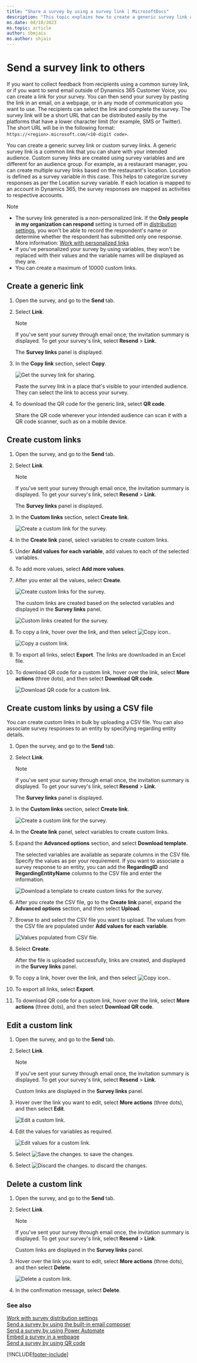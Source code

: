 ```yaml
---
title: "Share a survey by using a survey link | MicrosoftDocs"
description: "This topic explains how to create a generic survey link and custom survey links by using variables and share the survey with your customers."
ms.date: 04/10/2023
ms.topic: article
author: sbmjais
ms.author: shjais
---
```


# Send a survey link to others

If you want to collect feedback from recipients using a common survey link, or if you want to send email outside of Dynamics 365 Customer Voice, you can create a link for your survey. You can then send your survey by pasting the link in an email, on a webpage, or in any mode of communication you want to use. The recipients can select the link and complete the survey. The survey link will be a short URL that can be distributed easily by the platforms that have a lower character limit (for example, SMS or Twitter). The short URL will be in the following format: `https://<region>.microsoft.com/<10-digit code>`.

You can create a generic survey link or custom survey links. A generic survey link is a common link that you can share with your intended audience. Custom survey links are created using survey variables and are different for an audience group. For example, as a restaurant manager, you can create multiple survey links based on the restaurant's location. Location is defined as a survey variable in this case. This helps to categorize survey responses as per the Location survey variable. If each location is mapped to an account in Dynamics 365, the survey responses are mapped as activities to respective accounts.

> [!NOTE]
> - The survey link generated is a non-personalized link. If the **Only people in my organization can respond** setting is turned off in [distribution settings](distribution-settings.md), you won't be able to record the respondent's name or determine whether the respondent has submitted only one response. More information: [Work with personalized links](distribution-settings.md#work-with-personalized-links)
> - If you've personalized your survey by using variables, they won't be replaced with their values and the variable names will be displayed as they are.
> - You can create a maximum of 10000 custom links.

## Create a generic link

1. Open the survey, and go to the **Send** tab.

2. Select **Link**.

    > [!NOTE]
    > If you've sent your survey through email once, the invitation summary is displayed. To get your survey's link, select **Resend** > **Link**.

    The **Survey links** panel is displayed.

3. In the **Copy link** section, select **Copy**.

    ![Get the survey link for sharing.](media/survey-link.png "Get the survey link for sharing")

    Paste the survey link in a place that's visible to your intended audience. They can select the link to access your survey.

4. To download the QR code for the generic link, select **QR code**.

    Share the QR code wherever your intended audience can scan it with a QR code scanner, such as on a mobile device.

## Create custom links

1. Open the survey, and go to the **Send** tab.

2. Select **Link**.

    > [!NOTE]
    > If you've sent your survey through email once, the invitation summary is displayed. To get your survey's link, select **Resend** > **Link**.

    The **Survey links** panel is displayed.

3. In the **Custom links** section, select **Create link**.

    ![Create a custom link for the survey.](media/survey-custom-link.png "Create a custom link for the survey")

4. In the **Create link** panel, select variables to create custom links.

5. Under **Add values for each variable**, add values to each of the selected variables.

6. To add more values, select **Add more values**.

7. After you enter all the values, select **Create**.

    ![Create custom links for the survey.](media/survey-custom-link-create.png "Create custom links for the survey")

    The custom links are created based on the selected variables and displayed in the **Survey links** panel.

    ![Custom links created for the survey.](media/survey-custom-links-created.png "Custom links created for the survey")

8. To copy a link, hover over the link, and then select ![Copy icon.](media/custom-link-copy-icon.png "Copy icon").

    ![Copy a custom link.](media/survey-custom-link-copy.png "Copy a custom link")

9. To export all links, select **Export**. The links are downloaded in an Excel file.

10. To download QR code for a custom link, hover over the link, select **More actions** (three dots), and then select **Download QR code**.

    ![Download QR code for a custom link.](media/survey-custom-link-qr.png "Download QR code for a custom link")

## Create custom links by using a CSV file

You can create custom links in bulk by uploading a CSV file. You can also associate survey responses to an entity by specifying regarding entity details.

1. Open the survey, and go to the **Send** tab.

2. Select **Link**.

    > [!NOTE]
    > If you've sent your survey through email once, the invitation summary is displayed. To get your survey's link, select **Resend** > **Link**.

    The **Survey links** panel is displayed.

3. In the **Custom links** section, select **Create link**.

    ![Create a custom link for the survey.](media/survey-custom-link.png "Create a custom link for the survey")

4. In the **Create link** panel, select variables to create custom links.

5. Expand the **Advanced options** section, and select **Download template**.

    The selected variables are available as separate columns in the CSV file. Specify the values as per your requirement. If you want to associate a survey response to an entity, you can add the **RegardingID** and **RegardingEntityName** columns to the CSV file and enter the information.

    ![Download a template to create custom links for the survey.](media/survey-custom-link-template.png "Download a template to create custom links for the survey")

6. After you create the CSV file, go to the **Create link** panel, expand the **Advanced options** section, and then select **Upload**.

7. Browse to and select the CSV file you want to upload. The values from the CSV file are populated under **Add values for each variable**.

    ![Values populated from CSV file.](media/custom-link-csv-values.png "Values populated from CSV file")

8. Select **Create**.

    After the file is uploaded successfully, links are created, and displayed in the **Survey links** panel.

9. To copy a link, hover over the link, and then select ![Copy icon.](media/custom-link-copy-icon.png "Copy icon").

10. To export all links, select **Export**.

11. To download QR code for a custom link, hover over the link, select **More actions** (three dots), and then select **Download QR code**.

## Edit a custom link

1. Open the survey, and go to the **Send** tab.

2. Select **Link**.

    > [!NOTE]
    > If you've sent your survey through email once, the invitation summary is displayed. To get your survey's link, select **Resend** > **Link**.

    Custom links are displayed in the **Survey links** panel.

3. Hover over the link you want to edit, select **More actions** (three dots), and then select **Edit**.

    ![Edit a custom link.](media/survey-custom-link-edit.png "Edit a custom link")

4. Edit the values for variables as required.

    ![Edit values for a custom link.](media/survey-custom-link-edit-values.png "Edit values for a custom link")

5. Select ![Save the changes.](media/tick-icon.png "Save the changes") to save the changes.

6. Select ![Discard the changes.](media/cross-icon.png "Discard the changes") to discard the changes.

## Delete a custom link

1. Open the survey, and go to the **Send** tab.

2. Select **Link**.

    > [!NOTE]
    > If you've sent your survey through email once, the invitation summary is displayed. To get your survey's link, select **Resend** > **Link**.

    Custom links are displayed in the **Survey links** panel.

3. Hover over the link you want to edit, select **More actions** (three dots), and then select **Delete**.

    ![Delete a custom link.](media/survey-custom-link-delete.png "Delete a custom link")

4. In the confirmation message, select **Delete**.


### See also

[Work with survey distribution settings](distribution-settings.md)<br>
[Send a survey by using the built-in email composer](send-survey-email.md)<br>
[Send a survey by using Power Automate](send-survey-flow.md)<br>
[Embed a survey in a webpage](embed-web-page.md)<br>
[Send a survey by using QR code](send-survey-qrcode.md)


[!INCLUDE[footer-include](includes/footer-banner.md)]

